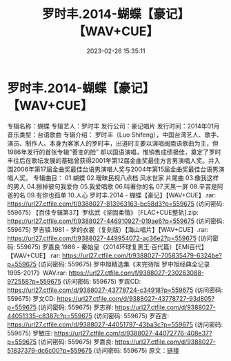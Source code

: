 ﻿---
title: 罗时丰.2014-蝴蝶【豪记】【WAV+CUE】
date: 2023-02-26 15:35:11
categories: WAV车载音乐、镜像
tags: 华语中文
---
# 罗时丰.2014-蝴蝶【豪记】【WAV+CUE】

专辑名称：蝴蝶
专辑艺人：罗时丰
发行公司：豪记唱片
发行时间：2014年01月
音乐类型：台语歌曲
专辑介绍：
罗时丰（Luo
Shifeng），中国台湾艺人、歌手、演员、制作人。本身为客家人的罗时丰，出道时主要以演唱闽南语歌曲为主，但1986年发行的首张专辑“善变的脸”
却以国语演唱，惟销售成绩极佳，奠定了罗时丰往后在歌坛发展的基础曾获得2001年第12届金曲奖最佳方言男演唱人奖。并入围2006年第17届金曲奖最佳台语男演唱人奖与2004年第15届金曲奖最佳台语男演唱人奖。
专辑曲目：
01.蝴蝶
02.暧昧民视八点档 风水世家 片尾曲
03.像我这样的男人
04.擦掉彼句我爱你
05.我爱唱歌
06.叫著你的名
07.天黑一屏
08.辛苦是阿爸的名
09.有你也孤单
10.人心
罗时丰.2014 - 蝴蝶【豪记】【WAV+CUE】.rar: https://url27.ctfile.com/f/9388027-813963163-bc58d3?p=559675
(访问密码: 559675)
【百佳专辑第37】罗纮武《坚固柔情》 [FLAC+CUE整轨].zip: https://url27.ctfile.com/f/9388027-446910927-019ae6?p=559675
(访问密码: 559675)
罗吉镇.1981 - 梦的衣裳（复刻版）【海山唱片】【WAV+CUE】.rar: https://url27.ctfile.com/f/9388027-449954072-ac36e2?p=559675
(访问密码: 559675)
罗嘉良.1986 - 秦始皇（2014环球复黑王·百代篇）【EMI百代】【WAV+CUE】.rar: https://url27.ctfile.com/f/9388027-705835479-6324be?p=559675
(访问密码: 559675)
罗中旭精选集《未完待旭 罗中旭经典全记录1995-2017》WAV.rar: https://url27.ctfile.com/f/9388027-230263088-972558?p=559675
(访问密码: 559675)
罗宾CD: https://url27.ctfile.com/d/9388027-43778724-c34918?p=559675
(访问密码: 559675)
罗文CD: https://url27.ctfile.com/d/9388027-43778727-93d805?p=559675
(访问密码: 559675)
罗志祥: https://url27.ctfile.com/d/9388027-44051335-c8387c?p=559675
(访问密码: 559675)
罗百吉: https://url27.ctfile.com/d/9388027-44051797-43ba3c?p=559675
(访问密码: 559675)
罗敏庄: https://url27.ctfile.com/d/9388027-44072776-408e37?p=559675
(访问密码: 559675)
罗嘉良: https://url27.ctfile.com/d/9388027-51837379-dc6c00?p=559675
(访问密码: 559675)
原文：[链接](https://blog.sina.com.cn/s/blog_1647c7e76010310x1.html)